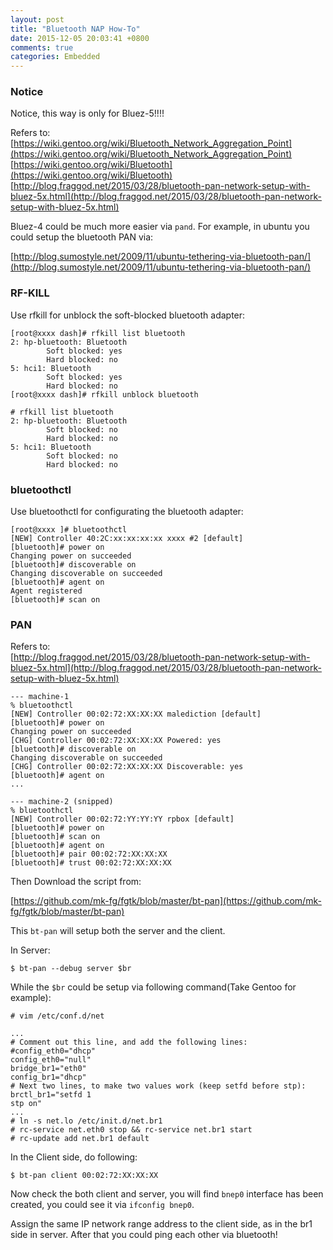 ```yaml
---
layout: post
title: "Bluetooth NAP How-To"
date: 2015-12-05 20:03:41 +0800
comments: true
categories: Embedded
---
```

### Notice
Notice, this way is only for Bluez-5!!!!    

Refers to:    
[https://wiki.gentoo.org/wiki/Bluetooth_Network_Aggregation_Point](https://wiki.gentoo.org/wiki/Bluetooth_Network_Aggregation_Point)   
[https://wiki.gentoo.org/wiki/Bluetooth](https://wiki.gentoo.org/wiki/Bluetooth)     
[http://blog.fraggod.net/2015/03/28/bluetooth-pan-network-setup-with-bluez-5x.html](http://blog.fraggod.net/2015/03/28/bluetooth-pan-network-setup-with-bluez-5x.html)    

Bluez-4 could be much more easier via `pand`. For example, in ubuntu you could
setup the bluetooth PAN via:   

[http://blog.sumostyle.net/2009/11/ubuntu-tethering-via-bluetooth-pan/](http://blog.sumostyle.net/2009/11/ubuntu-tethering-via-bluetooth-pan/)   

### RF-KILL
Use rfkill for unblock the soft-blocked bluetooth adapter:     

```
[root@xxxx dash]# rfkill list bluetooth
2: hp-bluetooth: Bluetooth
        Soft blocked: yes
        Hard blocked: no
5: hci1: Bluetooth
        Soft blocked: yes
        Hard blocked: no
[root@xxxx dash]# rfkill unblock bluetooth

# rfkill list bluetooth
2: hp-bluetooth: Bluetooth
        Soft blocked: no
        Hard blocked: no
5: hci1: Bluetooth
        Soft blocked: no
        Hard blocked: no
```

### bluetoothctl
Use bluetoothctl for configurating the bluetooth adapter:    

```
[root@xxxx ]# bluetoothctl 
[NEW] Controller 40:2C:xx:xx:xx:xx xxxx #2 [default]
[bluetooth]# power on
Changing power on succeeded
[bluetooth]# discoverable on
Changing discoverable on succeeded
[bluetooth]# agent on
Agent registered
[bluetooth]# scan on
```

### PAN
Refers to:    
[http://blog.fraggod.net/2015/03/28/bluetooth-pan-network-setup-with-bluez-5x.html](http://blog.fraggod.net/2015/03/28/bluetooth-pan-network-setup-with-bluez-5x.html)    

```
--- machine-1
% bluetoothctl
[NEW] Controller 00:02:72:XX:XX:XX malediction [default]
[bluetooth]# power on
Changing power on succeeded
[CHG] Controller 00:02:72:XX:XX:XX Powered: yes
[bluetooth]# discoverable on
Changing discoverable on succeeded
[CHG] Controller 00:02:72:XX:XX:XX Discoverable: yes
[bluetooth]# agent on
...

--- machine-2 (snipped)
% bluetoothctl
[NEW] Controller 00:02:72:YY:YY:YY rpbox [default]
[bluetooth]# power on
[bluetooth]# scan on
[bluetooth]# agent on
[bluetooth]# pair 00:02:72:XX:XX:XX
[bluetooth]# trust 00:02:72:XX:XX:XX
```

Then Download the script from:    

[https://github.com/mk-fg/fgtk/blob/master/bt-pan](https://github.com/mk-fg/fgtk/blob/master/bt-pan)    

This `bt-pan` will setup both the server and the client.    

In Server:    

```
$ bt-pan --debug server $br
```

While the `$br` could be setup via following command(Take Gentoo for example):    

```
# vim /etc/conf.d/net

...
# Comment out this line, and add the following lines:
#config_eth0="dhcp"
config_eth0="null"
bridge_br1="eth0"
config_br1="dhcp"
# Next two lines, to make two values work (keep setfd before stp):
brctl_br1="setfd 1
stp on"
...
# ln -s net.lo /etc/init.d/net.br1
# rc-service net.eth0 stop && rc-service net.br1 start
# rc-update add net.br1 default 
```

In the Client side, do following:    

```
$ bt-pan client 00:02:72:XX:XX:XX
```

Now check the both client and server, you will find `bnep0` interface has been
created, you could see it via `ifconfig bnep0`.    

Assign the same IP network range address to the client side, as in the br1
side in server. After that you could ping each other via bluetooth!     
